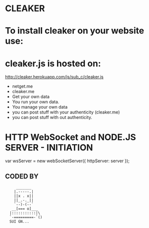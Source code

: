 # CLEAKER

# To install cleaker on your website use:
<script src="https://cleaker.herokuapp.com/js/sub_c/cleaker.js"></script>

# cleaker.js is hosted on:
http://cleaker.herokuapp.com/js/sub_c/cleaker.js
	
- netget.me
- cleaker.me
- Get your own data
- You run your own data.
- You manage your own data
- you can post stuff with your authenticity (cleaker.me)
- you can post stuff with out authenticity.
	

# HTTP WebSocket and NODE.JS SERVER -  INITIATION

var wsServer = new webSocketServer({
 httpServer: server
			});

## CODED BY 

         _______
        |.-----.|
        ||x . x||
        ||_.-._||
        `--)-(--`
       __[=== o]___
      |:::::::::::|\
      `-=========-`()
	  SUI GN...



